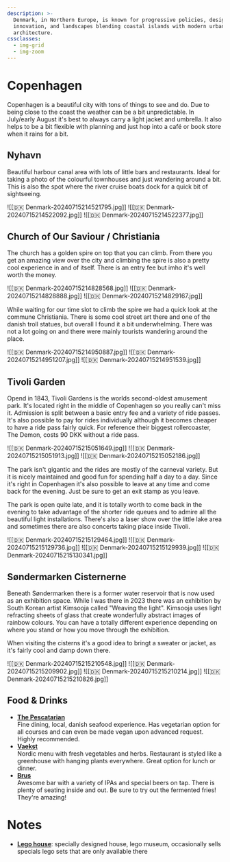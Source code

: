 ```yaml
---
description: >-
  Denmark, in Northern Europe, is known for progressive policies, design
  innovation, and landscapes blending coastal islands with modern urban
  architecture.
cssclasses:
  - img-grid
  - img-zoom
---
```


# Copenhagen

Copenhagen is a beautiful city with tons of things to see and do. Due to being close to the coast the weather can be a bit unpredictable. In July/early August it's best to always carry a light jacket and umbrella. It also helps to be a bit flexible with planning and just hop into a café or book store when it rains for a bit.

## Nyhavn

Beautiful harbour canal area with lots of little bars and restaurants. Ideal for taking a photo of the colourful townhouses and just wandering around a bit. This is also the spot where the river cruise boats dock for a quick bit of sightseeing.

![[🇩🇰 Denmark-20240715214521795.jpg]]
![[🇩🇰 Denmark-20240715214522092.jpg]]
![[🇩🇰 Denmark-20240715214522377.jpg]]

## Church of Our Saviour / Christiania

The church has a golden spire on top that you can climb. From there you get an amazing view over the city and climbing the spire is also a pretty cool experience in and of itself. There is an entry fee but imho it's well worth the money.

![[🇩🇰 Denmark-20240715214828568.jpg]]
![[🇩🇰 Denmark-20240715214828888.jpg]]
![[🇩🇰 Denmark-20240715214829167.jpg]]

While waiting for our time slot to climb the spire we had a quick look at the commune Christiania. There is some cool street art there and one of the danish troll statues, but overall I found it a bit underwhelming. There was not a lot going on and there were mainly tourists wandering around the place.

![[🇩🇰 Denmark-20240715214950887.jpg]]
![[🇩🇰 Denmark-20240715214951207.jpg]]
![[🇩🇰 Denmark-20240715214951539.jpg]]

## Tivoli Garden

Opend in 1843, Tivoli Gardens is the worlds second-oldest amusement park. It's located right in the middle of Copenhagen so you really can't miss it. Admission is split between a basic entry fee and a variety of ride passes. It's also possible to pay for rides individually although it becomes cheaper to have a ride pass fairly quick. For reference their biggest rollercoaster, The Demon, costs 90 DKK without a ride pass.

![[🇩🇰 Denmark-20240715215051649.jpg]]
![[🇩🇰 Denmark-20240715215051913.jpg]]
![[🇩🇰 Denmark-20240715215052186.jpg]]

The park isn't gigantic and the rides are mostly of the carneval variety. But it is nicely maintained and good fun for spending half a day to a day. Since it's right in Copenhagen it's also possible to leave at any time and come back for the evening. Just be sure to get an exit stamp as you leave.

The park is open quite late, and it is totally worth to come back in the evening to take advantage of the shorter ride queues and to admire all the beautiful light installations. There's also a laser show over the little lake area and sometimes there are also concerts taking place inside Tivoli.

![[🇩🇰 Denmark-20240715215129464.jpg]]
![[🇩🇰 Denmark-20240715215129736.jpg]]
![[🇩🇰 Denmark-20240715215129939.jpg]]
![[🇩🇰 Denmark-20240715215130341.jpg]]

## Søndermarken Cisternerne

Beneath Søndermarken there is a former water reservoir that is now used as an exhibition space. While I was there in 2023 there was an exhibition by South Korean artist Kimsooja called "Weaving the light". Kimsooja uses light refracting sheets of glass that create wonderfully abstract images of rainbow colours. You can have a totally different experience depending on where you stand or how you move through the exhibition.

When visiting the cisterns it's a good idea to bringt a sweater or jacket, as it's fairly cool and damp down there.

![[🇩🇰 Denmark-20240715215210548.jpg]]
![[🇩🇰 Denmark-20240715215209902.jpg]]
![[🇩🇰 Denmark-20240715215210214.jpg]]
![[🇩🇰 Denmark-20240715215210826.jpg]]

## Food & Drinks

* [**The Pescatarian**](https://thepescatarian.dk/home)\
  Fine dining, local, danish seafood experience. Has vegetarian option for all courses and can even be made vegan upon advanced request. Highly recommended.
* [**Vaekst**](https://cofoco.dk/en/vaekst)\
  Nordic menu with fresh vegetables and herbs. Restaurant is styled like a greenhouse with hanging plants everywhere. Great option for lunch or dinner.
* [**Brus**](https://tapperietbrus.dk/)\
  Awesome bar with a variety of IPAs and special beers on tap. There is plenty of seating inside and out. Be sure to try out the fermented fries! They're amazing!

# Notes

* [**Lego house**](https://legohouse.com/en-gb/): specially designed house, lego museum, occasionally sells specials lego sets that are only available there
